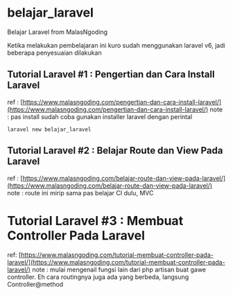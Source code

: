 # belajar_laravel
Belajar Laravel from MalasNgoding

Ketika melakukan pembelajaran ini kuro sudah menggunakan laravel v6, jadi beberapa penyesuaian dilakukan

## Tutorial Laravel #1 : Pengertian dan Cara Install Laravel
ref : [https://www.malasngoding.com/pengertian-dan-cara-install-laravel/](https://www.malasngoding.com/pengertian-dan-cara-install-laravel/)
note : pas install sudah coba gunakan installer laravel dengan perintal

    laravel new belajar_laravel

## Tutorial Laravel #2 : Belajar Route dan View Pada Laravel
ref : [https://www.malasngoding.com/belajar-route-dan-view-pada-laravel/](https://www.malasngoding.com/belajar-route-dan-view-pada-laravel/)
note : route ini mirip sama pas belajar CI dulu, MVC

# Tutorial Laravel #3 : Membuat Controller Pada Laravel
ref: [https://www.malasngoding.com/tutorial-membuat-controller-pada-laravel/](https://www.malasngoding.com/tutorial-membuat-controller-pada-laravel/)
note : mulai mengenail fungsi lain dari php artisan buat gawe controller. Eh cara routingnya juga ada yang berbeda, langsung Controller@method

